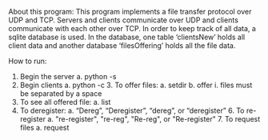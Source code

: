 About this program:
This program implements a file transfer protocol over UDP and TCP. Servers and clients communicate over UDP and clients communicate with each other over TCP. In order to keep track of all data, a sqlite database is used. In the database, one table ‘clientsNew’ holds all client data and another database ‘filesOffering’ holds all the file data.

How to run:
1. Begin the server
a. python <filepath> -s <port>
2. Begin clients
a. python <filepath> -c <name> <server-ip> <server-port> <client-udp-port>
<client-tcp-port> 3. To offer files:
a. setdir <directorypath>
b. offer <files>
i. files must be separated by a space
4. To see all offered file:
a. list
5. To deregister:
a. “Dereg”, “Deregister”, “dereg”, or “deregister” 6. To re-register
a. "re-register", "re-reg", "Re-reg", or "Re-register" 7. To request files
a. request <filename> <clientname>
